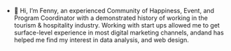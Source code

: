 - 👋 Hi, I’m Fenny, an experienced Community of Happiness, Event, and Program Coordinator with a demonstrated history of working in the tourism & hospitality industry. Working with start ups allowed me to get surface-level experience in most digital marketing channels, andand has helped me find my interest in data analysis, and web design. 
<!---
FennyWilriani/FennyWilriani is a ✨ special ✨ repository because its `README.md` (this file) appears on your GitHub profile.
You can click the Preview link to take a look at your changes.
--->
